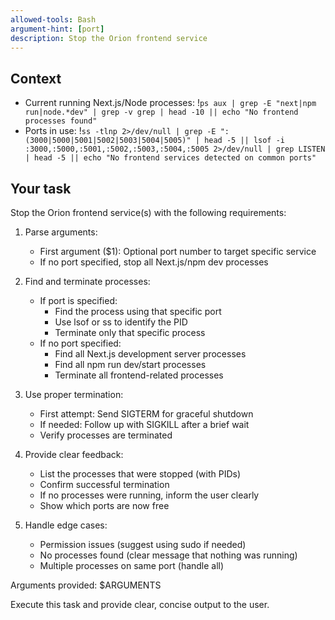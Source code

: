 ```yaml
---
allowed-tools: Bash
argument-hint: [port]
description: Stop the Orion frontend service
---
```


## Context

- Current running Next.js/Node processes: !`ps aux | grep -E "next|npm run|node.*dev" | grep -v grep | head -10 || echo "No frontend processes found"`
- Ports in use: !`ss -tlnp 2>/dev/null | grep -E ":(3000|5000|5001|5002|5003|5004|5005)" | head -5 || lsof -i :3000,:5000,:5001,:5002,:5003,:5004,:5005 2>/dev/null | grep LISTEN | head -5 || echo "No frontend services detected on common ports"`

## Your task

Stop the Orion frontend service(s) with the following requirements:

1. Parse arguments:
   - First argument ($1): Optional port number to target specific service
   - If no port specified, stop all Next.js/npm dev processes

2. Find and terminate processes:
   - If port is specified:
     * Find the process using that specific port
     * Use lsof or ss to identify the PID
     * Terminate only that specific process
   - If no port specified:
     * Find all Next.js development server processes
     * Find all npm run dev/start processes
     * Terminate all frontend-related processes

3. Use proper termination:
   - First attempt: Send SIGTERM for graceful shutdown
   - If needed: Follow up with SIGKILL after a brief wait
   - Verify processes are terminated

4. Provide clear feedback:
   - List the processes that were stopped (with PIDs)
   - Confirm successful termination
   - If no processes were running, inform the user clearly
   - Show which ports are now free

5. Handle edge cases:
   - Permission issues (suggest using sudo if needed)
   - No processes found (clear message that nothing was running)
   - Multiple processes on same port (handle all)

Arguments provided: $ARGUMENTS

Execute this task and provide clear, concise output to the user.